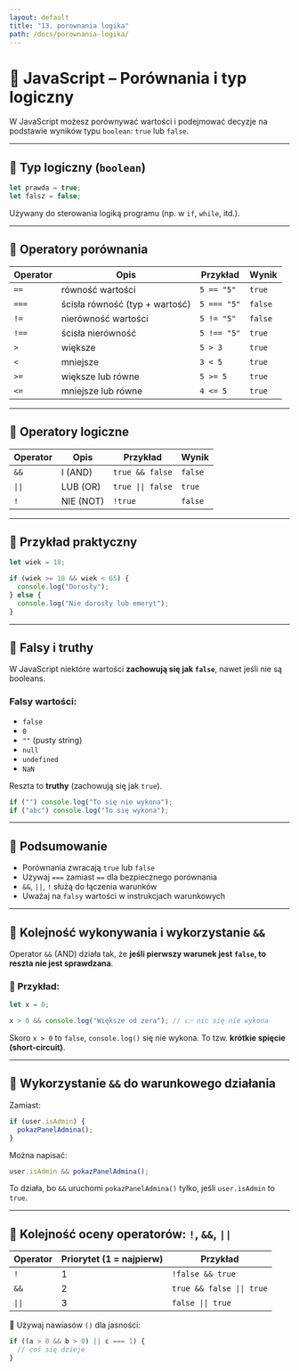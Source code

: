 ```yaml
---
layout: default
title: "13. porownania logika"
path: /docs/porownania-logika/
---
```


# 🔁 JavaScript – Porównania i typ logiczny

W JavaScript możesz porównywać wartości i podejmować decyzje na podstawie wyników typu `boolean`: `true` lub `false`.

---

## 🔹 Typ logiczny (`boolean`)

```js
let prawda = true;
let falsz = false;
```

Używany do sterowania logiką programu (np. w `if`, `while`, itd.).

---

## 🔸 Operatory porównania

| Operator  | Opis                            | Przykład           | Wynik    |
|-----------|----------------------------------|--------------------|----------|
| `==`      | równość wartości                 | `5 == "5"`         | `true`   |
| `===`     | ścisła równość (typ + wartość)   | `5 === "5"`        | `false`  |
| `!=`      | nierówność wartości              | `5 != "5"`         | `false`  |
| `!==`     | ścisła nierówność                | `5 !== "5"`        | `true`   |
| `>`       | większe                          | `5 > 3`            | `true`   |
| `<`       | mniejsze                         | `3 < 5`            | `true`   |
| `>=`      | większe lub równe                | `5 >= 5`           | `true`   |
| `<=`      | mniejsze lub równe               | `4 <= 5`           | `true`   |

---

## 🔸 Operatory logiczne

| Operator | Opis        | Przykład            | Wynik   |
|----------|-------------|---------------------|---------|
| `&&`     | I (AND)     | `true && false`     | `false` |
| `\|\|`   | LUB (OR)    | `true \|\| false`   | `true`  |
| `!`      | NIE (NOT)   | `!true`             | `false` |

---

## 🔹 Przykład praktyczny

```js
let wiek = 18;

if (wiek >= 18 && wiek < 65) {
  console.log("Dorosły");
} else {
  console.log("Nie dorosły lub emeryt");
}
```

---

## 🔸 Falsy i truthy

W JavaScript niektóre wartości **zachowują się jak `false`**, nawet jeśli nie są booleans.

### Falsy wartości:
- `false`
- `0`
- `""` (pusty string)
- `null`
- `undefined`
- `NaN`

Reszta to **truthy** (zachowują się jak `true`).

```js
if ("") console.log("To się nie wykona");
if ("abc") console.log("To się wykona");
```

---

## 🧠 Podsumowanie

- Porównania zwracają `true` lub `false`
- Używaj `===` zamiast `==` dla bezpiecznego porównania
- `&&`, `||`, `!` służą do łączenia warunków
- Uważaj na `falsy` wartości w instrukcjach warunkowych





---

## 🔄 Kolejność wykonywania i wykorzystanie `&&`

Operator `&&` (AND) działa tak, że **jeśli pierwszy warunek jest `false`, to reszta nie jest sprawdzana**.

### 📌 Przykład:

```js
let x = 0;

x > 0 && console.log("Większe od zera"); // 👉 nic się nie wykona
```

Skoro `x > 0` to `false`, `console.log()` się nie wykona. To tzw. **krótkie spięcie (short-circuit)**.

---

## 🔧 Wykorzystanie `&&` do warunkowego działania

Zamiast:

```js
if (user.isAdmin) {
  pokazPanelAdmina();
}
```

Można napisać:

```js
user.isAdmin && pokazPanelAdmina();
```

To działa, bo `&&` uruchomi `pokazPanelAdmina()` tylko, jeśli `user.isAdmin` to `true`.

---

## 🔄 Kolejność oceny operatorów: `!`, `&&`, `||`

| Operator | Priorytet (1 = najpierw) | Przykład                      |
|----------|--------------------------|-------------------------------|
| `!`      | 1                        | `!false && true`              |
| `&&`     | 2                        | `true && false \|\| true`     |
| `\|\|`   | 3                        | `false \|\| true`             |

📌 Używaj nawiasów `()` dla jasności:

```js
if ((a > 0 && b > 0) || c === 1) {
  // coś się dzieje
}
```

